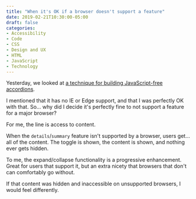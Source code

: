 ```yaml
---
title: "When it's OK if a browser doesn't support a feature"
date: 2019-02-21T10:30:00-05:00
draft: false
categories:
- Accessibility
- Code
- CSS
- Design and UX
- HTML
- JavaScript
- Technology
---
```


Yesterday, we looked at [a technique for building JavaScript-free accordions](/javascript-free-accordions/).

I mentioned that it has no IE or Edge support, and that I was perfectly OK with that. So... why did I decide it's perfectly fine to not support a feature for a major browser?

For me, the line is access to content.

When the `details`/`summary` feature isn't supported by a browser, users get... all of the content. The toggle is shown, the content is shown, and nothing ever gets hidden.

To me, the expand/collapse functionality is a progressive enhancement. Great for users that support it, but an extra nicety that browsers that don't can comfortably go without.

If that content was hidden and inaccessible on unsupported browsers, I would feel differently.